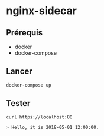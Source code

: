 # nginx-sidecar

## Prérequis

 - docker
 - docker-compose

## Lancer

```sh
docker-compose up
```

## Tester

```sh
curl https://localhost:80

> Hello, it is 2018-05-01 12:00:00.
```
